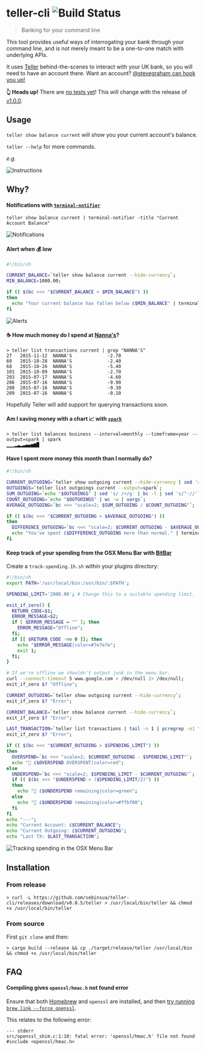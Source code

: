 # teller-cli ![Build Status](https://img.shields.io/travis/sebinsua/teller-cli.svg)
> Banking for your command line

This tool provides useful ways of interrogating your bank through your command line, and is not merely meant to be a one-to-one match with underlying APIs.

It uses [Teller](http://teller.io) behind-the-scenes to interact with your UK bank, so you will need to have an account there. Want an account? [@stevegraham can hook you up!](https://twitter.com/stevegraham)

**:point_up_2: Heads up!** There are [no tests yet](https://github.com/sebinsua/teller-cli/issues/1)! This will change with the release of [v1.0.0](https://github.com/sebinsua/teller-cli/issues?q=is%3Aopen+is%3Aissue+milestone%3Av1.0.0).

## Usage

`teller show balance current` will show you your current account's balance.

`teller --help` for more commands.

*e.g.*

![Instructions](http://i.imgur.com/cvZRwev.png)

## Why?

#### Notifications with [`terminal-notifier`](https://github.com/julienXX/terminal-notifier)

`teller show balance current | terminal-notifier -title "Current Account Balance"`

![Notifications](http://i.imgur.com/RxCSig9.png)

#### Alert when :moneybag: low

```sh
#!/bin/sh

CURRENT_BALANCE=`teller show balance current --hide-currency`;
MIN_BALANCE=1000.00;

if (( $(bc <<< "$CURRENT_BALANCE < $MIN_BALANCE") ))
then
  echo "Your current balance has fallen below £$MIN_BALANCE" | terminal-notifier -title "💰 Alert" -subtitle "Current Balance is £$CURRENT_BALANCE";
fi
```

![Alerts](http://i.imgur.com/OXU5uyv.png)

#### :coffee: How much money do I spend at [Nanna's](http://www.nannasn1.com/)?

```
> teller list transactions current | grep "NANNA'S"
27   2015-11-12  NANNA'S             -2.70
60   2015-10-28  NANNA'S             -2.40
68   2015-10-26  NANNA'S             -5.40
101  2015-10-09  NANNA'S             -2.70
203  2015-07-17  NANNA'S             -4.60
206  2015-07-16  NANNA'S             -9.90
208  2015-07-16  NANNA'S             -9.30
209  2015-07-16  NANNA'S             -0.10
```

Hopefully Teller will add support for querying transactions soon.

#### Am I saving money with a chart :chart_with_upwards_trend: with [`spark`](https://github.com/holman/spark)

```
> teller list balances business --interval=monthly --timeframe=year --output=spark | spark
▁▁▁▂▃▂▃▄▄▅▆█
```

#### Have I spent more money this month than I normally do?

```sh
#!/bin/sh

CURRENT_OUTGOING=`teller show outgoing current --hide-currency | sed 's/^-//'`;
OUTGOINGS=`teller list outgoings current --output=spark`;
SUM_OUTGOING=`echo "$OUTGOINGS" | sed 's/ /+/g' | bc -l | sed 's/^-//'`;
COUNT_OUTGOING=`echo "$OUTGOINGS" | wc -w | xargs`;
AVERAGE_OUTGOING=`bc <<< "scale=2; $SUM_OUTGOING / $COUNT_OUTGOING"`;

if (( $(bc <<< "$CURRENT_OUTGOING > $AVERAGE_OUTGOING") ))
then
  DIFFERENCE_OUTGOING=`bc <<< "scale=2; $CURRENT_OUTGOING - $AVERAGE_OUTGOING"`;
  echo "You've spent £$DIFFERENCE_OUTGOING more than normal." | terminal-notifier -title "💰 Spending Alert" -subtitle "Current Outgoing is £$CURRENT_OUTGOING";
fi
```

#### Keep track of your spending from the OSX Menu Bar with [BitBar](https://github.com/matryer/bitbar)

Create a `track-spending.1h.sh` within your plugins directory:
```sh
#!/bin/sh
export PATH='/usr/local/bin:/usr/bin/:$PATH';

SPENDING_LIMIT='2000.00'; # Change this to a suitable spending limit.

exit_if_zero() {
  RETURN_CODE=$1;
  ERROR_MESSAGE=$2;
  if [ $ERROR_MESSAGE = "" ]; then
    ERROR_MESSAGE="Offline";
  fi;
  if [[ $RETURN_CODE -ne 0 ]]; then
    echo "$ERROR_MESSAGE|color=#7e7e7e";
    exit 1;
  fi;
}

# If we're offline we shouldn't output junk in the menu bar.
curl --connect-timeout 5 www.google.com > /dev/null 2> /dev/null;
exit_if_zero $? "Offline";

CURRENT_OUTGOING=`teller show outgoing current --hide-currency`;
exit_if_zero $? "Error";

CURRENT_BALANCE=`teller show balance current --hide-currency`;
exit_if_zero $? "Error";

LAST_TRANSACTION=`teller list transactions | tail -n 1 | pcregrep -o1 "[0-9]+[ ]+(.*)"`;
exit_if_zero $? "Error";

if (( $(bc <<< "$CURRENT_OUTGOING > $SPENDING_LIMIT") ))
then
  OVERSPEND=`bc <<< "scale=2; $CURRENT_OUTGOING - $SPENDING_LIMIT"`;
  echo "🚨 £$OVERSPEND OVERSPENT|color=red";
else
  UNDERSPEND=`bc <<< "scale=2; $SPENDING_LIMIT - $CURRENT_OUTGOING"`;
  if (( $(bc <<< "$UNDERSPEND > ($SPENDING_LIMIT/2)") ))
  then
    echo "🏦 £$UNDERSPEND remaining|color=green";
  else
    echo "🏦 £$UNDERSPEND remaining|color=#ffbf00";
  fi
fi
echo "---";
echo "Current Account: £$CURRENT_BALANCE";
echo "Current Outgoing: £$CURRENT_OUTGOING";
echo "Last TX: $LAST_TRANSACTION";
```

![Tracking spending in the OSX Menu Bar](http://i.imgur.com/bv8TZLe.png)

## Installation

### From release

```
> curl -L https://github.com/sebinsua/teller-cli/releases/download/v0.0.5/teller > /usr/local/bin/teller && chmod +x /usr/local/bin/teller
```

### From source

First `git clone` and then:

```
> cargo build --release && cp ./target/release/teller /usr/local/bin && chmod +x /usr/local/bin/teller
```

## FAQ

#### Compiling gives `openssl/hmac.h` not found error

Ensure that both [Homebrew](https://github.com/Homebrew/homebrew) and `openssl` are installed, and then [try running `brew link --force openssl`](https://github.com/sfackler/rust-openssl/issues/255).

This relates to the following error:

```
--- stderr
src/openssl_shim.c:1:10: fatal error: 'openssl/hmac.h' file not found
#include <openssl/hmac.h>
```
